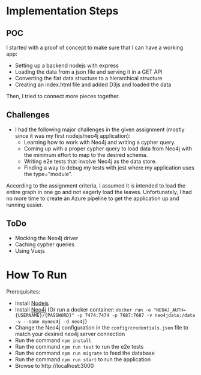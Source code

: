 # Implementation Steps

## POC

I started with a proof of concept to make sure that I can have a working app:

* Setting up a backend nodejs with express
* Loading the data from a json file and serving it in a GET API
* Converting the flat data structure to a hierarchical structure
* Creating an index.html file and added D3js and loaded the data

Then, I tried to connect more pieces together.

## Challenges
* I had the following major challenges in the given assignment (mostly since it was my first nodejs/neo4j application):
    * Learning how to work with Neo4j and writing a cypher query.
    * Coming up with a proper cypher query to load data from Neo4j with the minimum effort to map to the desired schema.
    * Writing e2e tests that involve Neo4j as the data store.
    * Finding a way to debug my tests with jest where my application uses the type="module".
    

According to the assignment criteria, I assumed it is intended to load the entire graph in one go and not eagerly load the leaves.
Unfortunately, I had no more time to create an Azure pipeline to get the application up and running easier.

## ToDo
* Mocking the Neo4j driver
* Caching cypher queries
* Using Vuejs

# How To Run

Prerequisites:

* Install [Nodejs](https://nodejs.org/en/download)
* Install [Neo4j](https://neo4j.com/download) (Or run a docker container: `docker run -e "NEO4J_AUTH={USERNAME}/{PASSWORD}" -p 7474:7474 -p 7687:7687 -v neo4jdata:/data -v --name myneo4j -d neo4j`)
* Change the Neo4j configuration in the `config/credentials.json` file to match your desired neo4j server connection
* Run the command `npm install`
* Run the command `npm run test` to run the e2e tests
* Run the command `npm run migrate` to feed the database
* Run the command `npm run start` to run the application
* Browse to http://localhost:3000
